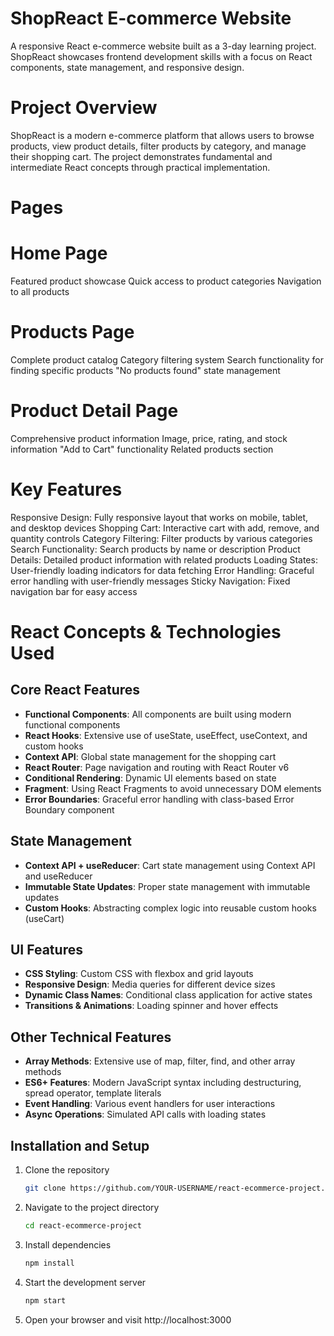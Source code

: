 # ShopReact E-commerce Website
A responsive React e-commerce website built as a 3-day learning project. ShopReact showcases frontend development skills with a focus on React components, state management, and responsive design.

# Project Overview
ShopReact is a modern e-commerce platform that allows users to browse products, view product details, filter products by category, and manage their shopping cart. The project demonstrates fundamental and intermediate React concepts through practical implementation.

# Pages
# Home Page

Featured product showcase
Quick access to product categories
Navigation to all products

# Products Page

Complete product catalog
Category filtering system
Search functionality for finding specific products
"No products found" state management

# Product Detail Page

Comprehensive product information
Image, price, rating, and stock information
"Add to Cart" functionality
Related products section

# Key Features

Responsive Design: Fully responsive layout that works on mobile, tablet, and desktop devices
Shopping Cart: Interactive cart with add, remove, and quantity controls
Category Filtering: Filter products by various categories
Search Functionality: Search products by name or description
Product Details: Detailed product information with related products
Loading States: User-friendly loading indicators for data fetching
Error Handling: Graceful error handling with user-friendly messages
Sticky Navigation: Fixed navigation bar for easy access

# React Concepts & Technologies Used

## Core React Features

- **Functional Components**: All components are built using modern functional components
- **React Hooks**: Extensive use of useState, useEffect, useContext, and custom hooks
- **Context API**: Global state management for the shopping cart
- **React Router**: Page navigation and routing with React Router v6
- **Conditional Rendering**: Dynamic UI elements based on state
- **Fragment**: Using React Fragments to avoid unnecessary DOM elements
- **Error Boundaries**: Graceful error handling with class-based Error Boundary component

## State Management

- **Context API + useReducer**: Cart state management using Context API and useReducer
- **Immutable State Updates**: Proper state management with immutable updates
- **Custom Hooks**: Abstracting complex logic into reusable custom hooks (useCart)

## UI Features

- **CSS Styling**: Custom CSS with flexbox and grid layouts
- **Responsive Design**: Media queries for different device sizes
- **Dynamic Class Names**: Conditional class application for active states
- **Transitions & Animations**: Loading spinner and hover effects

## Other Technical Features

- **Array Methods**: Extensive use of map, filter, find, and other array methods
- **ES6+ Features**: Modern JavaScript syntax including destructuring, spread operator, template literals
- **Event Handling**: Various event handlers for user interactions
- **Async Operations**: Simulated API calls with loading states

## Installation and Setup

1. Clone the repository
   ```bash
   git clone https://github.com/YOUR-USERNAME/react-ecommerce-project.git
2. Navigate to the project directory
   ```bash
   cd react-ecommerce-project
3. Install dependencies
   ```bash
   npm install
4. Start the development server
   ```bash
   npm start
5. Open your browser and visit http://localhost:3000
   
